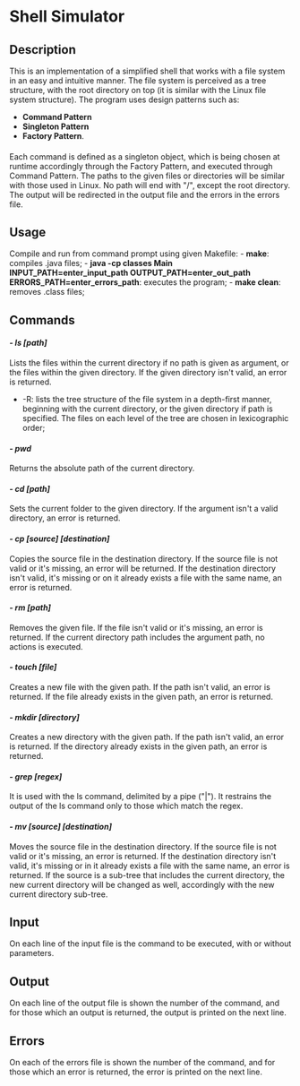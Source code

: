 # Shell Simulator
	
## Description
This is an implementation of a simplified shell that works with a file system in an easy and intuitive manner. The file system is perceived as a tree structure, with the root directory on top (it is similar with the Linux file system structure). The program uses design patterns such as: 
- **Command Pattern**
- **Singleton Pattern**
- **Factory Pattern**. 

####
Each command is defined as a singleton object, which is being chosen at runtime accordingly through the Factory Pattern, and executed through Command Pattern. The paths to the given files or directories will be similar with those used in Linux. No path will end with "/", except the root directory. The output will be redirected in the output file and the errors in the errors file.


## Usage
Compile and run from command prompt using given Makefile:
	- **make**: compiles .java files;
	- **java -cp classes Main INPUT_PATH=enter_input_path OUTPUT_PATH=enter_out_path ERRORS_PATH=enter_errors_path**: executes the program;
	- **make clean**: removes .class files;

## Commands

#### *- ls [path]*
Lists the files within the current directory if no path is given as argument, or the files within the given directory. If the given directory isn't valid, an error is returned.
- -R: lists the tree structure of the file system in a depth-first manner, beginning with the current directory, or the given directory if path is specified. The files on each level of the tree are chosen in lexicographic order;

#### *- pwd*
Returns the absolute path of the current directory.

#### *- cd [path]*
Sets the current folder to the given directory. If the argument isn't a valid directory, an error is returned.

#### *- cp [source] [destination]*
Copies the source file in the destination directory. If the source file is not valid or it's missing, an error will be returned. If the destination directory isn't valid, it's missing or on it already exists a file with the same name, an error is returned.

#### *- rm [path]*
Removes the given file. If the file isn't valid or it's missing, an error is returned. If the current directory path includes the argument path, no actions is executed.

#### *- touch [file]*
Creates a new file with the given path. If the path isn't valid, an error is returned. If the file already exists in the given path, an error is returned.

#### *- mkdir [directory]*
Creates a new directory with the given path. If the path isn't valid, an error is returned. If the directory already exists in the given path, an error is returned.

#### *- grep [regex]*
It is used with the ls command, delimited by a pipe ("|"). It restrains the output of the ls command only to those which match the regex.

#### *- mv [source] [destination]*
Moves the source file in the destination directory. If the source file is not valid or it's missing, an error is returned. If the destination directory isn't valid, it's missing or in it already exists a file with the same name, an error is returned. If the source is a sub-tree that includes the current directory, the new current directory will be changed as well, accordingly with the new current directory sub-tree.


## Input
On each line of the input file is the command to be executed, with or without parameters.

## Output
On each line of the output file is shown the number of the command, and for those which an output is returned, the output is printed on the next line.

## Errors
On each of the errors file is shown the number of the command, and for those which an error is returned, the error is printed on the next line.
